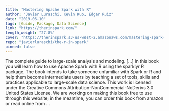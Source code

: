 ```yaml
---
title: "Mastering Apache Spark with R"
author: "Javier Luraschi, Kevin Kuo, Edgar Ruiz"
date: "2019-06-10"
tags: [Guide, Package, Data Science]
link: "https://therinspark.com/"
length_weight: "27.8%"
cover: "https://therinspark.s3-us-west-2.amazonaws.com/mastering-spark-with-r.png"
repo: "javierluraschi/the-r-in-spark"
pinned: false
---
```


The complete guide to large-scale analysis and modeling. [...] In this book you will learn how to use Apache Spark with R using the sparklyr R package. The book intends to take someone unfamiliar with Spark or R and help them become intermediate users by teaching a set of tools, skills and practices applicable to large-scale data science. This work is licensed under the Creative Commons Attribution-NonCommercial-NoDerivs 3.0 United States License. We are working on making this book free to use through this website; in the meantime, you can order this book from amazon or read online from ...
